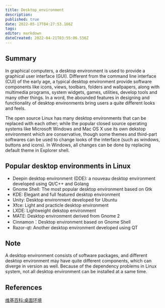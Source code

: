```yaml
---
title: Desktop_environment
description: 
published: true
date: 2022-05-17T04:27:53.166Z
tags: 
editor: markdown
dateCreated: 2022-04-21T03:55:06.556Z
---
```


## Summary

In graphical computers, a desktop environment is used to provide a graphical user interface (GUI). Different from the command line interface (CUI) of the early age, a typical desktop environment provide software components like icons, views, toolbars, folders and wallpapers, along with multimedia programs, system widgets, games, utilities, develop tools and many other things. In a word, the abounded features in designing and functionality of desktop environments bring users a quite different looks and feels.

The open source Linux has many desktop environments that can be replaced with each other; while the popular closed source operating systems like Microsoft Windows and Mac OS X use its own dekstop environment which are conservative, though some themes and third-part softwares can be used to change looks of the interface (such as windows, buttons and icons). In Windows, all changes can be done by replacing default theme in Explorer shell.

## Popular desktop environments in Linux

- Deepin desktop environment (DDE): a nouveau desktop environment developed using Qt/C++ and Golang
- Gnome Shell: The most popular desktop environment based on Gtk
- KDE: Elegant and full featured desktop environment
- Unity: Desktop environment developed for Ubuntu
- Xfce: Light and practicle desktop environment
- LXDE: Lightweight dekstop environment
- MATE: Desktop environment derived from Gnome 2
- Cinnamon：Desktop environment based on Gnome Shell
- Razor-qt: Another desktop environment developed using QT

## Note

A desktop environment consists of software packages, and different desktop environment may have quite different components, which can diverge in version as well. Because of the dependency problems in Linux system, not all desktop environment can be installed at a same time.

## References

[维基百科:桌面环境](http://zh.wikipedia.org/wiki/%E6%A1%8C%E9%9D%A2%E7%8E%AF%E5%A2%83)

